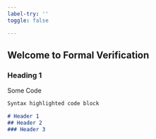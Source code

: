 ```yaml
---
label-try: ''
toggle: false

---
```

## Welcome to Formal Verification

### Heading 1

Some Code

```markdown
Syntax highlighted code block

# Header 1
## Header 2
### Header 3
```